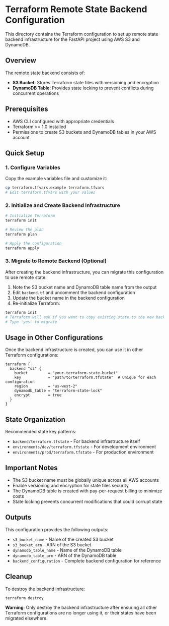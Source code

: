 # Terraform Remote State Backend Configuration

This directory contains the Terraform configuration to set up remote state backend infrastructure for the FastAPI project using AWS S3 and DynamoDB.

## Overview

The remote state backend consists of:
- **S3 Bucket**: Stores Terraform state files with versioning and encryption
- **DynamoDB Table**: Provides state locking to prevent conflicts during concurrent operations

## Prerequisites

- AWS CLI configured with appropriate credentials
- Terraform >= 1.0 installed
- Permissions to create S3 buckets and DynamoDB tables in your AWS account

## Quick Setup

### 1. Configure Variables

Copy the example variables file and customize it:

```bash
cp terraform.tfvars.example terraform.tfvars
# Edit terraform.tfvars with your values
```

### 2. Initialize and Create Backend Infrastructure

```bash
# Initialize Terraform
terraform init

# Review the plan
terraform plan

# Apply the configuration
terraform apply
```

### 3. Migrate to Remote Backend (Optional)

After creating the backend infrastructure, you can migrate this configuration to use remote state:

1. Note the S3 bucket name and DynamoDB table name from the output
2. Edit `backend.tf` and uncomment the backend configuration
3. Update the bucket name in the backend configuration
4. Re-initialize Terraform:

```bash
terraform init
# Terraform will ask if you want to copy existing state to the new backend
# Type 'yes' to migrate
```

## Usage in Other Configurations

Once the backend infrastructure is created, you can use it in other Terraform configurations:

```hcl
terraform {
  backend "s3" {
    bucket         = "your-terraform-state-bucket"
    key            = "path/to/terraform.tfstate"  # Unique for each configuration
    region         = "us-west-2"
    dynamodb_table = "terraform-state-lock"
    encrypt        = true
  }
}
```

## State Organization

Recommended state key patterns:
- `backend/terraform.tfstate` - For backend infrastructure itself
- `environments/dev/terraform.tfstate` - For development environment
- `environments/prod/terraform.tfstate` - For production environment

## Important Notes

- The S3 bucket name must be globally unique across all AWS accounts
- Enable versioning and encryption for state files security
- The DynamoDB table is created with pay-per-request billing to minimize costs
- State locking prevents concurrent modifications that could corrupt state

## Outputs

This configuration provides the following outputs:
- `s3_bucket_name` - Name of the created S3 bucket
- `s3_bucket_arn` - ARN of the S3 bucket
- `dynamodb_table_name` - Name of the DynamoDB table
- `dynamodb_table_arn` - ARN of the DynamoDB table
- `backend_configuration` - Complete backend configuration for reference

## Cleanup

To destroy the backend infrastructure:

```bash
terraform destroy
```

**Warning**: Only destroy the backend infrastructure after ensuring all other Terraform configurations are no longer using it, or their states have been migrated elsewhere.